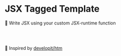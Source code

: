 # JSX Tagged Template
🌲 Write JSX using your custom JSX-runtime function

<br />
<div align="center">

<!-- TODO: Add example image -->

</div>
<br />

**🌟** Inspired by [developit/htm](https://github.com/developit/htm)
